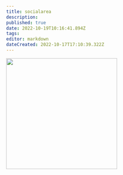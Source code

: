 ```yaml
---
title: socialarea
description: 
published: true
date: 2022-10-19T10:16:41.894Z
tags: 
editor: markdown
dateCreated: 2022-10-17T17:10:39.322Z
---
```


<img src="/tools/chill_area.jpg" class="align-left" width="300" />
